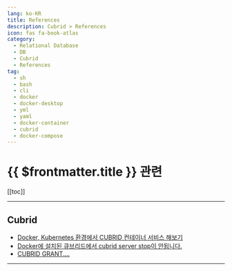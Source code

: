 ```yaml
---
lang: ko-KR
title: References
description: Cubrid > References
icon: fas fa-book-atlas
category:
  - Relational Database
  - DB
  - Cubrid
  - References
tag: 
  - sh
  - bash
  - cli
  - docker
  - docker-desktop
  - yml
  - yaml
  - docker-container
  - cubrid
  - docker-compose
---
```


# {{ $frontmatter.title }} 관련

[[toc]]

---

## Cubrid

- [Docker, Kubernetes 환경에서 CUBRID 컨테이너 서비스 해보기](https://www.cubrid.com/blog/3820603)
- [Docker에 설치된 큐브리드에서 cubrid server stop이 안됩니다.](https://www.cubrid.com/qna/3832331)
- [CUBRID GRANT....](https://www.cubrid.com/blog/3822938)

---

<TagLinks />
